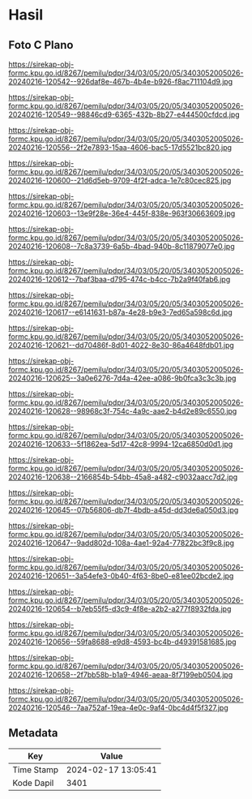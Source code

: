 # Hasil

## Foto C Plano

https://sirekap-obj-formc.kpu.go.id/8267/pemilu/pdpr/34/03/05/20/05/3403052005026-20240216-120542--926daf8e-467b-4b4e-b926-f8ac711104d9.jpg

https://sirekap-obj-formc.kpu.go.id/8267/pemilu/pdpr/34/03/05/20/05/3403052005026-20240216-120549--98846cd9-6365-432b-8b27-e444500cfdcd.jpg

https://sirekap-obj-formc.kpu.go.id/8267/pemilu/pdpr/34/03/05/20/05/3403052005026-20240216-120556--2f2e7893-15aa-4606-bac5-17d5521bc820.jpg

https://sirekap-obj-formc.kpu.go.id/8267/pemilu/pdpr/34/03/05/20/05/3403052005026-20240216-120600--21d6d5eb-9709-4f2f-adca-1e7c80cec825.jpg

https://sirekap-obj-formc.kpu.go.id/8267/pemilu/pdpr/34/03/05/20/05/3403052005026-20240216-120603--13e9f28e-36e4-445f-838e-963f30663609.jpg

https://sirekap-obj-formc.kpu.go.id/8267/pemilu/pdpr/34/03/05/20/05/3403052005026-20240216-120608--7c8a3739-6a5b-4bad-940b-8c11879077e0.jpg

https://sirekap-obj-formc.kpu.go.id/8267/pemilu/pdpr/34/03/05/20/05/3403052005026-20240216-120612--7baf3baa-d795-474c-b4cc-7b2a9f40fab6.jpg

https://sirekap-obj-formc.kpu.go.id/8267/pemilu/pdpr/34/03/05/20/05/3403052005026-20240216-120617--e6141631-b87a-4e28-b9e3-7ed65a598c6d.jpg

https://sirekap-obj-formc.kpu.go.id/8267/pemilu/pdpr/34/03/05/20/05/3403052005026-20240216-120621--dd70486f-8d01-4022-8e30-86a4648fdb01.jpg

https://sirekap-obj-formc.kpu.go.id/8267/pemilu/pdpr/34/03/05/20/05/3403052005026-20240216-120625--3a0e6276-7d4a-42ee-a086-9b0fca3c3c3b.jpg

https://sirekap-obj-formc.kpu.go.id/8267/pemilu/pdpr/34/03/05/20/05/3403052005026-20240216-120628--98968c3f-754c-4a9c-aae2-b4d2e89c6550.jpg

https://sirekap-obj-formc.kpu.go.id/8267/pemilu/pdpr/34/03/05/20/05/3403052005026-20240216-120633--5f1862ea-5d17-42c8-9994-12ca6850d0d1.jpg

https://sirekap-obj-formc.kpu.go.id/8267/pemilu/pdpr/34/03/05/20/05/3403052005026-20240216-120638--2166854b-54bb-45a8-a482-c9032aacc7d2.jpg

https://sirekap-obj-formc.kpu.go.id/8267/pemilu/pdpr/34/03/05/20/05/3403052005026-20240216-120645--07b56806-db7f-4bdb-a45d-dd3de6a050d3.jpg

https://sirekap-obj-formc.kpu.go.id/8267/pemilu/pdpr/34/03/05/20/05/3403052005026-20240216-120647--9add802d-108a-4ae1-92a4-77822bc3f9c8.jpg

https://sirekap-obj-formc.kpu.go.id/8267/pemilu/pdpr/34/03/05/20/05/3403052005026-20240216-120651--3a54efe3-0b40-4f63-8be0-e81ee02bcde2.jpg

https://sirekap-obj-formc.kpu.go.id/8267/pemilu/pdpr/34/03/05/20/05/3403052005026-20240216-120654--b7eb55f5-d3c9-4f8e-a2b2-a277f8932fda.jpg

https://sirekap-obj-formc.kpu.go.id/8267/pemilu/pdpr/34/03/05/20/05/3403052005026-20240216-120656--59fa8688-e9d8-4593-bc4b-d49391581685.jpg

https://sirekap-obj-formc.kpu.go.id/8267/pemilu/pdpr/34/03/05/20/05/3403052005026-20240216-120658--2f7bb58b-b1a9-4946-aeaa-8f7199eb0504.jpg

https://sirekap-obj-formc.kpu.go.id/8267/pemilu/pdpr/34/03/05/20/05/3403052005026-20240216-120546--7aa752af-19ea-4e0c-9af4-0bc4d4f5f327.jpg


## Metadata

| Key        | Value               |
| ---------- | ------------------- |
| Time Stamp | 2024-02-17 13:05:41 |
| Kode Dapil | 3401                |



